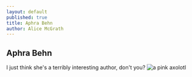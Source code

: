 ```yaml
---
layout: default
published: true
title: Aphra Behn
author: Alice McGrath
---
```


## Aphra Behn

I just think she's a terribly interesting author, don't you?
![a pink axolotl]({{site.baseurl}}/_articles/janeway.jpg)
